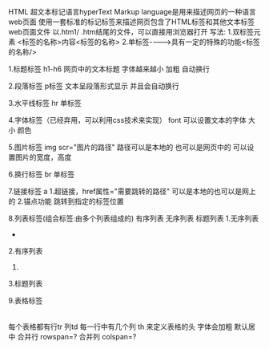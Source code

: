 HTML 超文本标记语言hyperText Markup language是用来描述网页的一种语言
web页面
使用一套标准的标记标签来描述网页包含了HTML标签和其他文本标签
web页面文件
以.htm1/ .htm结尾的文件，可以直接用浏览器打开
写法:
1.双标签元素
<标签的名称>内容<标签的名称>
2.单标签---->具有一定的特殊的功能<标签的名称/>
<html>
  <head>
  </head>
  <body>
  </body>
</html>

1.标题标签
h1-h6 网页中的文本标题
字体越来越小 加粗 自动换行

2.段落标签
p标签 文本呈段落形式显示 并且会自动换行

3.水平线标签
hr 单标签

4.字体标签（已经弃用，可以利用css技术来实现）
font 可以设置文本的字体 大小 颜色

5.图片标签
img scr="图片的路径" 路径可以是本地的 也可以是网页中的
可以设置图片的宽度，高度

6.换行标签
br 单标签

7.链接标签
a 1.超链接，href属性="需要跳转的路径" 可以是本地的也可以是网上的
  2.锚点功能 跳转到指定的标签位置
  
8.列表标签(组合标签:由多个列表组成的) 有序列表 无序列表 标题列表
  1.无序列表
  <ul><li></li></ul>
  2.有序列表
  <ol><li></li></ol>
  3.标题列表
  <dl>
    <dt></dt>
    <dd></dd>
  </dl>

  9.表格标签
  <table></table>
  每个表格都有行tr 列td
  每一行中有几个列
  th 来定义表格的头 字体会加粗 默认居中
  合并行 rowspan=?
  合并列 colspan=?
  